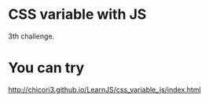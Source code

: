 # CSS variable with JS

3th challenge.

# You can try

http://chicori3.github.io/LearnJS/css_variable_js/index.html
